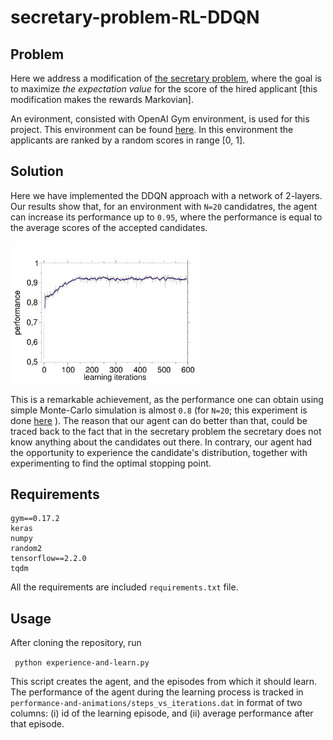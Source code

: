 # secretary-problem-RL-DDQN

## Problem

Here we address a modification of [the secretary problem](https://en.wikipedia.org/wiki/Secretary_problem), where the goal is to maximize *the expectation value* for the score of the hired applicant [this modification makes the rewards Markovian].

An evironment, consisted with OpenAI Gym environment, is used for this project. This environment can be found [here](https://github.com/nima-siboni/secretary-problem-env/). In this environment the applicants are ranked by a random scores in range [0, 1]. 

## Solution

Here we have implemented the DDQN approach with a network of 2-layers. Our results show that, for an environment with ```N=20``` candidatres, the agent can increase its performance up to ```0.95```, where the performance is equal to the average scores of the accepted candidates. 

<img src="./performance-and-animations/results.png" width="60%">

This is a remarkable achievement, as the performance one can obtain using simple Monte-Carlo simulation is almost ```0.8``` (for ```N=20```; this experiment is done [here](https://github.com/nima-siboni/recruiter-problem) ). The reason that our agent can do better than that, could be traced back to the fact that in the secretary problem the secretary does not know anything about the candidates out there. In contrary, our agent had the opportunity to experience the candidate's distribution, together with experimenting to find the optimal stopping point.

## Requirements

```
gym==0.17.2
keras
numpy
random2
tensorflow==2.2.0
tqdm
```

All the requirements are included ```requirements.txt``` file.

## Usage

After cloning the repository, run 

``` python experience-and-learn.py```

This script creates the agent, and the episodes from which it should learn. The performance of the agent during the learning process is tracked in ```performance-and-animations/steps_vs_iterations.dat``` in format of two columns: (i) id of the learning episode, and (ii) average performance after that episode.
